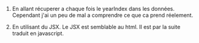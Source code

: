 1. En allant récuperer a chaque fois le yearIndex dans les données. Cependant j'ai un peu de mal a comprendre ce que ca prend réelement.

2. En utilisant du JSX. Le JSX est semblable au html. Il est par la suite traduit en javascript.
